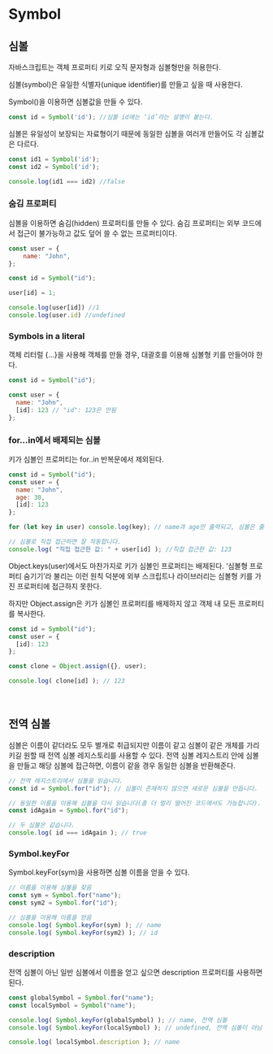 # Symbol

## 심볼

자바스크립트는 객체 프로퍼티 키로 오직 문자형과 심볼형만을 허용한다.

심볼(symbol)은 유일한 식별자(unique identifier)를 만들고 싶을 때 사용한다.

Symbol()을 이용하면 심볼값을 만들 수 있다.

```jsx
const id = Symbol('id'); //심볼 id에는 ‘id’라는 설명이 붙는다.
```

심볼은 유일성이 보장되는 자료형이기 때문에 동일한 심볼을 여러개 만들어도 각 심볼값은 다르다.

```jsx
const id1 = Symbol('id');
const id2 = Symbol('id');

console.log(id1 === id2) //false
```

### 숨김 프로퍼티

심볼을 이용하면 숨김(hidden) 프로퍼티를 만들 수 있다. 숨김 프로퍼티는 외부 코드에서 접근이 불가능하고 값도 덮어 쓸 수 없는 프로퍼티이다.

```jsx
const user = {
    name: "John",
};

const id = Symbol("id");

user[id] = 1;

console.log(user[id]) //1
console.log(user.id) //undefined
```

### Symbols in a literal

객체 리터럴 {…}을 사용해 객체를 만들 경우, 대괄호를 이용해 심볼형 키를 만들어야 한다.

```jsx
const id = Symbol("id");

const user = {
  name: "John",
  [id]: 123 // "id": 123은 안됨
};
```

### for…in에서 배제되는 심볼

키가 심볼인 프로퍼티는 for..in 반복문에서 제외된다.

```jsx
const id = Symbol("id");
const user = {
  name: "John",
  age: 30,
  [id]: 123
};

for (let key in user) console.log(key); // name과 age만 출력되고, 심볼은 출력되지 않습니다.

// 심볼로 직접 접근하면 잘 작동합니다.
console.log( "직접 접근한 값: " + user[id] ); //직접 접근한 값: 123
```

Object.keys(user)에서도 마찬가지로 키가 심볼인 프로퍼티는 배제된다. ‘심볼형 프로퍼티 숨기기’라 불리는 이런 원칙 덕분에 외부 스크립트나 라이브러리는 심볼형 키를 가진 프로퍼티에 접근하지 못한다.

하지만 Object.assign은 키가 심볼인 프로퍼티를 배제하지 않고 객체 내 모든 프로퍼티를 복사한다.

```jsx
const id = Symbol("id");
const user = {
  [id]: 123
};

const clone = Object.assign({}, user);

console.log( clone[id] ); // 123
```

<br>

## 전역 심볼

심볼은 이름이 같더라도 모두 별개로 취급되지만 이름이 같고 심볼이 같은 개체를 가리키길 원할 때 전역 심볼 레지스토리를 사용할 수 있다. 전역 심볼 레지스트리 안에 심볼을 만들고 해당 심볼에 접근하면, 이름이 같을 경우 동일한 심볼을 반환해준다.

```jsx
// 전역 레지스트리에서 심볼을 읽습니다.
const id = Symbol.for("id"); // 심볼이 존재하지 않으면 새로운 심볼을 만듭니다.

// 동일한 이름을 이용해 심볼을 다시 읽습니다(좀 더 멀리 떨어진 코드에서도 가능합니다).
const idAgain = Symbol.for("id");

// 두 심볼은 같습니다.
console.log( id === idAgain ); // true
```

### Symbol.keyFor

Symbol.keyFor(sym)을 사용하면 심볼 이름을 얻을 수 있다.

```jsx
// 이름을 이용해 심볼을 찾음
const sym = Symbol.for("name");
const sym2 = Symbol.for("id");

// 심볼을 이용해 이름을 얻음
console.log( Symbol.keyFor(sym) ); // name
console.log( Symbol.keyFor(sym2) ); // id
```

### description

전역 심볼이 아닌 일반 심볼에서 이름을 얻고 싶으면 description 프로퍼티를 사용하면 된다.

```jsx
const globalSymbol = Symbol.for("name");
const localSymbol = Symbol("name");

console.log( Symbol.keyFor(globalSymbol) ); // name, 전역 심볼
console.log( Symbol.keyFor(localSymbol) ); // undefined, 전역 심볼이 아님

console.log( localSymbol.description ); // name
```